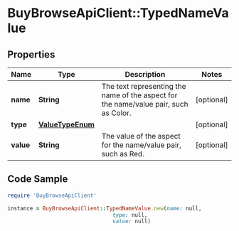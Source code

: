 # BuyBrowseApiClient::TypedNameValue

## Properties

Name | Type | Description | Notes
------------ | ------------- | ------------- | -------------
**name** | **String** | The text representing the name of the aspect for the name/value pair, such as Color. | [optional] 
**type** | [**ValueTypeEnum**](ValueTypeEnum.md) |  | [optional] 
**value** | **String** | The value of the aspect for the name/value pair, such as Red. | [optional] 

## Code Sample

```ruby
require 'BuyBrowseApiClient'

instance = BuyBrowseApiClient::TypedNameValue.new(name: null,
                                 type: null,
                                 value: null)
```


